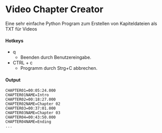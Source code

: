 # Video Chapter Creator
Eine sehr einfache Python Program zum Erstellen von Kapiteldateien als TXT für Videos

#### Hotkeys

- q
  - Beenden durch Benutzereingabe.
- CTRL + c
  - Programm durch Strg+C abbrechen.

#### Output

```
CHAPTER01=00:05:24.000
CHAPTER01NAME=Intro
CHAPTER02=00:18:27.000
CHAPTER02NAME=Chapter 02
CHAPTER03=00:37:01.000
CHAPTER03NAME=Chapter 03
CHAPTER04=00:43:50.000
CHAPTER04NAME=Ending
...
```
